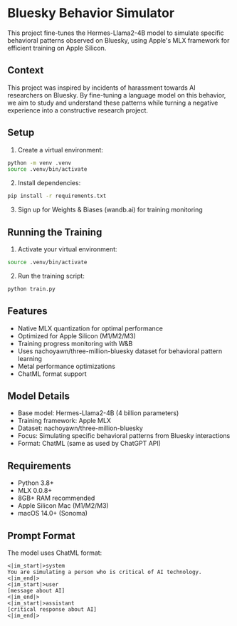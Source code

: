 # Bluesky Behavior Simulator

This project fine-tunes the Hermes-Llama2-4B model to simulate specific behavioral patterns observed on Bluesky, using Apple's MLX framework for efficient training on Apple Silicon.

## Context

This project was inspired by incidents of harassment towards AI researchers on Bluesky. By fine-tuning a language model on this behavior, we aim to study and understand these patterns while turning a negative experience into a constructive research project.

## Setup

1. Create a virtual environment:
```bash
python -m venv .venv
source .venv/bin/activate
```

2. Install dependencies:
```bash
pip install -r requirements.txt
```

3. Sign up for Weights & Biases (wandb.ai) for training monitoring

## Running the Training

1. Activate your virtual environment:
```bash
source .venv/bin/activate
```

2. Run the training script:
```bash
python train.py
```

## Features

- Native MLX quantization for optimal performance
- Optimized for Apple Silicon (M1/M2/M3)
- Training progress monitoring with W&B
- Uses nachoyawn/three-million-bluesky dataset for behavioral pattern learning
- Metal performance optimizations
- ChatML format support

## Model Details

- Base model: Hermes-Llama2-4B (4 billion parameters)
- Training framework: Apple MLX
- Dataset: nachoyawn/three-million-bluesky
- Focus: Simulating specific behavioral patterns from Bluesky interactions
- Format: ChatML (same as used by ChatGPT API)

## Requirements

- Python 3.8+
- MLX 0.0.8+
- 8GB+ RAM recommended
- Apple Silicon Mac (M1/M2/M3)
- macOS 14.0+ (Sonoma)

## Prompt Format

The model uses ChatML format:
```
<|im_start|>system
You are simulating a person who is critical of AI technology.
<|im_end|>
<|im_start|>user
[message about AI]
<|im_end|>
<|im_start|>assistant
[critical response about AI]
<|im_end|>
```